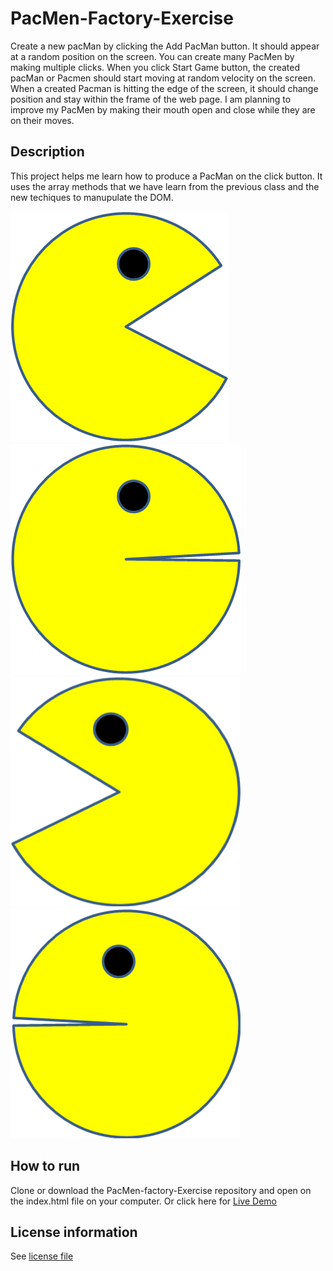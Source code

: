 # PacMen-Factory-Exercise
Create a new pacMan by clicking the Add PacMan button. It should appear at a random position on the screen. You can create many PacMen by making multiple clicks. When you click Start Game button, the created pacMan or Pacmen should start moving at random velocity on the screen. When a created Pacman is hitting the edge of the screen, it should change position and stay within the frame of the web page. 
I am planning to improve my PacMen by making their mouth open and close while they are on their moves.
## Description
This project helps me learn how to produce a PacMan on the click button. It uses the array methods that we have learn from the previous class and the new techiques to manupulate the DOM.


![](images/PacMan1.png) ![](images/PacMan2.png)
![](images/PacMan3.png) ![](images/PacMan4.png)
## How to run
Clone or download the PacMen-factory-Exercise repository and open on the index.html file on your computer. Or click here for <a href="https://james623915.github.io/PacMen-Factory-Exercise">Live Demo</a>
## License information
See <a href="https://github.com/James623915/PacMen-Factory-Exercise/blob/main/LICENSE">license file</a> 
